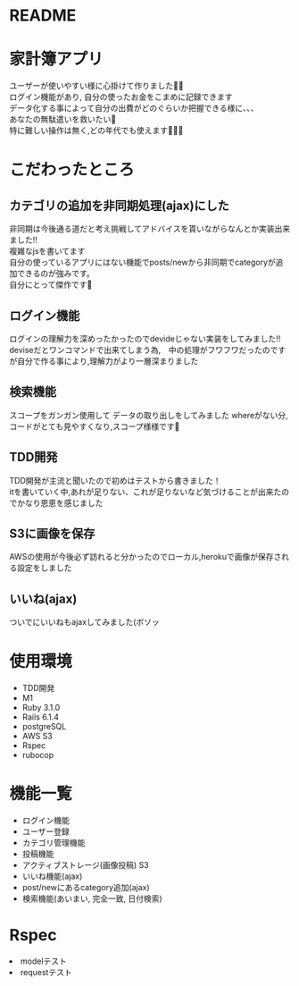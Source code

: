 # README
<h1>家計簿アプリ</h1>
<p>
  ユーザーが使いやすい様に心掛けて作りました🙇‍♂️<br>
  ログイン機能があり, 自分の使ったお金をこまめに記録できます<br>
  データ化する事によって自分の出費がどのぐらいか把握できる様に、、、<br>
  あなたの無駄遣いを救いたい🫶<br>
  特に難しい操作は無く,どの年代でも使えます🫶🫶🫶
</p>

<h1>こだわったところ</h1>

<h2>カテゴリの追加を非同期処理(ajax)にした</h2>
<p>
  非同期は今後通る道だと考え挑戦してアドバイスを貰いながらなんとか実装出来ました!!<br>
  複雑なjsを書いてます<br>
  自分の使っているアプリにはない機能でposts/newから非同期でcategoryが追加できるのが強みです。<br>
  自分にとって傑作です🥹
</p>

<h2>ログイン機能</h2>
<p>
  ログインの理解力を深めったかったのでdevideじゃない実装をしてみました!!<br>
  deviseだとワンコマンドで出来てしまう為,　中の処理がフワフワだったのですが自分で作る事により,理解力がより一層深まりました<br>
</p>

<h2>検索機能</h2>
<p>
  スコープをガンガン使用して
  データの取り出しをしてみました
  whereがない分,コードがとても見やすくなり,スコープ様様です🥹
</p>

<h2>TDD開発</h2>
<p>
  TDD開発が主流と聞いたので初めはテストから書きました！<br>
  itを書いていく中,あれが足りない、これが足りないなど気づけることが出来たのでかなり恩恵を感じました<br>
</p>
 
<h2>S3に画像を保存</h2>
<p>
  AWSの使用が今後必ず訪れると分かったのでローカル,herokuで画像が保存される設定をしました
</p>

<h2>いいね(ajax)</h2>
<p>
  ついでにいいねもajaxしてみました(ボソッ
</p>

<h1>使用環境</h1>
<ul>
  <li>TDD開発</li>
  <li>M1</li>
  <li>Ruby 3.1.0</li>
  <li>Rails 6.1.4</li>
  <li>postgreSQL</li>
  <li>AWS S3</li>
  <li>Rspec</li>
  <li>rubocop</li>
</ul>

<h1>機能一覧</h1>
<ul>
  <li>ログイン機能</li>
  <li>ユーザー登録</li>
  <li>カテゴリ管理機能</li>
  <li>投稿機能</li>
  <li>アクティブストレージ(画像投稿) S3</li>
  <li>いいね機能(ajax)</li>
  <li>post/newにあるcategory追加(ajax)</li>
  <li>検索機能(あいまい, 完全一致, 日付検索)</li>
</ul>

<h1>Rspec</h1>
<li>modelテスト</li>
<li>requestテスト</li>
